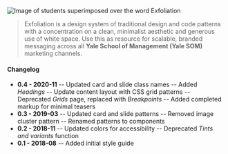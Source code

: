 ![Image of students superimposed over the word Exfoliation](assets/introduction/exfoliation-banner.jpg "Exfoliation Design System")

> Exfoliation is a design system of traditional design and code patterns with a concentration on a clean, minimalist aesthetic and generous use of white space. Use this as resource for scalable, branded messaging across all **Yale School of Management (Yale SOM)** marketing channels.

#### Changelog

- **0.4 - 2020-11**
  -- Updated card and slide class names
  -- Added _Headings_
  -- Update content layout with CSS grid patterns
  -- Deprecated _Grids_ page, replaced with _Breakpoints_
  -- Added completed markup for minimal teasers
- **0.3 - 2019-03**
  -- Updated card and slide patterns
  -- Removed image cluster pattern
  -- Renamed patterns to components
- **0.2 - 2018-11**
  -- Updated colors for accessibility
  -- Deprecated _Tints and variants_ function
- **0.1 - 2018-08**
  -- Added initial style guide

